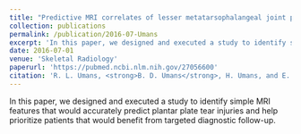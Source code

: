 ```yaml
---
title: "Predictive MRI correlates of lesser metatarsophalangeal joint plantar plate tear"
collection: publications
permalink: /publication/2016-07-Umans
excerpt: 'In this paper, we designed and executed a study to identify simple MRI features that would accurately predict plantar plate tear injuries and help prioritize patients that would benefit from targeted diagnostic follow-up.'
date: 2016-07-01
venue: 'Skeletal Radiology'
paperurl: 'https://pubmed.ncbi.nlm.nih.gov/27056600'
citation: 'R. L. Umans, <strong>B. D. Umans</strong>, H. Umans, and E. Elsinger. (2016). &quot;Predictive MRI correlates of lesser metatarsophalangeal joint plantar plate tear.&quot; <i>Skeletal Radiology</i>. 45(7) 969-975.'
---
```


In this paper, we designed and executed a study to identify simple MRI features that would accurately predict plantar plate tear injuries and help prioritize patients that would benefit from targeted diagnostic follow-up.
